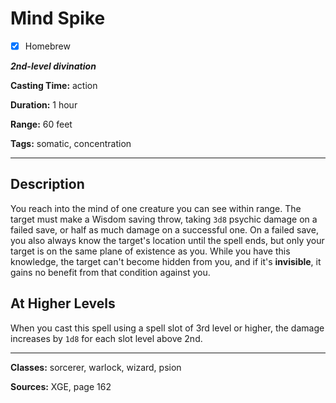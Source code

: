 # Mind Spike

- [x] Homebrew

***2nd-level divination***

**Casting Time:** action

**Duration:** 1 hour

**Range:** 60 feet

**Tags:** somatic, concentration

---

## Description
You reach into the mind of one creature you can see within range. The target must make a Wisdom saving throw, taking `3d8` psychic damage on a failed save, or half as much damage on a successful one. On a failed save, you also always know the target's location until the spell ends, but only your target is on the same plane of existence as you. While you have this knowledge, the target can't become hidden from you, and if it's **invisible**, it gains no benefit from that condition against you.

## At Higher Levels
When you cast this spell using a spell slot of 3rd level or higher, the damage increases by `1d8` for each slot level above 2nd.

---

**Classes:** sorcerer, warlock, wizard, psion

**Sources:** XGE, page 162
